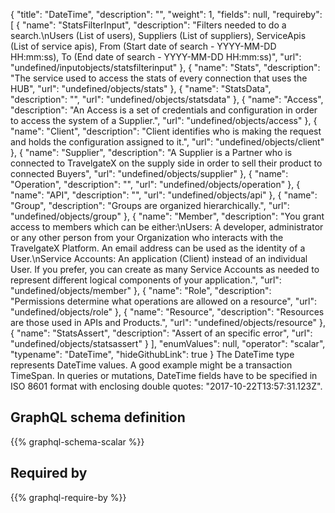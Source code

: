 {
  "title": "DateTime",
  "description": "",
  "weight": 1,
  "fields": null,
  "requireby": [
    {
      "name": "StatsFilterInput",
      "description": "Filters needed to do a search.\nUsers (List of users), Suppliers (List of suppliers), ServiceApis (List of service apis), From (Start date of search - YYYY-MM-DD HH:mm:ss), To (End date of search - YYYY-MM-DD HH:mm:ss)",
      "url": "undefined/inputobjects/statsfilterinput"
    },
    {
      "name": "Stats",
      "description": "The service used to access the stats of every connection that uses the HUB",
      "url": "undefined/objects/stats"
    },
    {
      "name": "StatsData",
      "description": "",
      "url": "undefined/objects/statsdata"
    },
    {
      "name": "Access",
      "description": "An Access is a set of credentials and configuration in order to access the system of a Supplier.",
      "url": "undefined/objects/access"
    },
    {
      "name": "Client",
      "description": "Client identifies who is making the request and holds the configuration assigned to it.",
      "url": "undefined/objects/client"
    },
    {
      "name": "Supplier",
      "description": "A Supplier is a Partner who is connected to TravelgateX on the supply side in order to sell their product to connected Buyers",
      "url": "undefined/objects/supplier"
    },
    {
      "name": "Operation",
      "description": "",
      "url": "undefined/objects/operation"
    },
    {
      "name": "API",
      "description": "",
      "url": "undefined/objects/api"
    },
    {
      "name": "Group",
      "description": "Groups are organized hierarchically.",
      "url": "undefined/objects/group"
    },
    {
      "name": "Member",
      "description": "You grant access to members which can be either:\nUsers: A developer, administrator or any other person from your Organization who interacts with the TravelgateX Platform. An email address can be used as the identity of a User.\nService Accounts: An application (Client) instead of an individual User. If you prefer, you can create as many Service Accounts as needed to represent different logical components of your application.",
      "url": "undefined/objects/member"
    },
    {
      "name": "Role",
      "description": "Permissions determine what operations are allowed on a resource",
      "url": "undefined/objects/role"
    },
    {
      "name": "Resource",
      "description": "Resources are those used in APIs and Products.",
      "url": "undefined/objects/resource"
    },
    {
      "name": "StatsAssert",
      "description": "Assert of an specific error",
      "url": "undefined/objects/statsassert"
    }
  ],
  "enumValues": null,
  "operator": "scalar",
  "typename": "DateTime",
  "hideGithubLink": true
}
The DateTime type represents DateTime values. A good example might be a transaction TimeSpan.
In queries or mutations, DateTime fields have to be specified in ISO 8601 format with enclosing double quotes: "2017-10-22T13:57:31.123Z".
## GraphQL schema definition

{{% graphql-schema-scalar %}}

## Required by

{{% graphql-require-by %}}
